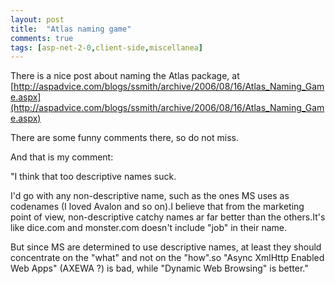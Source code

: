 ```yaml
---
layout: post
title:  "Atlas naming game"
comments: true
tags: [asp-net-2-0,client-side,miscellanea]
---
```



There is a nice post about naming the Atlas package, at [http://aspadvice.com/blogs/ssmith/archive/2006/08/16/Atlas_Naming_Game.aspx](http://aspadvice.com/blogs/ssmith/archive/2006/08/16/Atlas_Naming_Game.aspx)

There are some funny comments there, so do not miss.

And that is my comment:

"I think that too descriptive names suck.

I'd go with any non-descriptive name, such as the ones MS uses as codenames (I loved Avalon and so on).I believe that from the marketing point of view, non-descriptive catchy names ar far better than the others.It's like dice.com and monster.com doesn't include "job" in their name.

But since MS are determined to use descriptive names, at least they should concentrate on the "what" and not on the "how".so "Async XmlHttp Enabled Web Apps" (AXEWA ?) is bad, while "Dynamic Web Browsing" is better."

